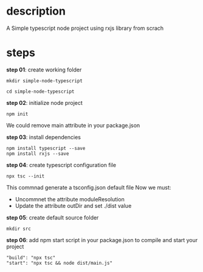 # description
A Simple typescript node project using rxjs library from scrach

# steps
**step 01**: create working folder
```
mkdir simple-node-typescript

cd simple-node-typescript
```

**step 02**: initialize node project
```
npm init
```

We could remove main attribute in your package.json

**step 03**: install dependencies
```
npm install typescript --save
npm install rxjs --save
```

**step 04**: create typescript configuration file
```
npx tsc --init
```

This commnad generate a tsconfig.json default file
Now we must:
   - Uncommnet the attribute moduleResolution
   - Update the attribute outDir and set ./dist value

**step 05**: create default source folder
```
mkdir src
```

**step 06**: add npm start script in your package.json to compile and start your project
```
"build": "npx tsc"   
"start": "npx tsc && node dist/main.js"   
```
